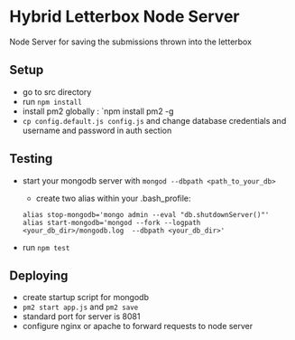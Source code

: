 # Hybrid Letterbox Node Server

Node Server for saving the submissions thrown into the letterbox

## Setup

* go to src directory
* run `npm install`
* install pm2 globally : `npm install pm2 -g
* `cp config.default.js config.js` and change database credentials and username and password in auth section

## Testing

* start your mongodb server with `mongod --dbpath <path_to_your_db>`

  * create two alias within your .bash_profile:

  ```shell
  alias stop-mongodb='mongo admin --eval "db.shutdownServer()"'
  alias start-mongodb='mongod --fork --logpath <your_db_dir>/mongodb.log  --dbpath <your_db_dir>'
  ```

* run `npm test`

## Deploying

*  create startup script for mongodb
*  `pm2 start app.js` and `pm2 save`
*  standard port for server is 8081
*  configure nginx or apache to forward requests to node server


